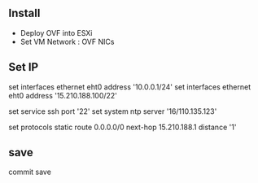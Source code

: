 ## Install
- Deploy OVF into ESXi
- Set VM Network : OVF NICs

## Set IP
set interfaces ethernet eht0 address '10.0.0.1/24'
set interfaces ethernet eht0 address '15.210.188.100/22'

set service ssh port '22'
set system ntp server '16/110.135.123'

set protocols static route 0.0.0.0/0 next-hop 15.210.188.1 distance '1'


## save
commit
save

